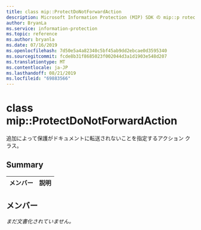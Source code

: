 ```yaml
---
title: class mip::ProtectDoNotForwardAction
description: Microsoft Information Protection (MIP) SDK の mip::p rotectdonotforwardaction クラスについて説明します。
author: BryanLa
ms.service: information-protection
ms.topic: reference
ms.author: bryanla
ms.date: 07/16/2019
ms.openlocfilehash: 7d50e5a4a82340c5bf45ab9dd2ebcae0d3595340
ms.sourcegitcommit: fcde8b31f8685023f002044d3a1d1903e548d207
ms.translationtype: MT
ms.contentlocale: ja-JP
ms.lasthandoff: 08/21/2019
ms.locfileid: "69883566"
---
```

# <a name="class-mipprotectdonotforwardaction"></a>class mip::ProtectDoNotForwardAction 
追加によって保護がドキュメントに転送されないことを指定するアクション クラス。
  
## <a name="summary"></a>Summary
 メンバー                        | 説明                                
--------------------------------|---------------------------------------------
  
## <a name="members"></a>メンバー
_まだ文書化されていません。_
